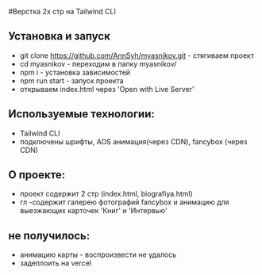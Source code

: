 
#Верстка 2х стр на Tailwind CLI

## Установка и запуск
- git clone https://github.com/AnnSyh/myasnikov.git - стягиваем проект
- cd myasnikov  - переходим в папку myasnikov/
- npm i  - установка зависимостей
- npm run start - запуск проекта
- открываем index.html через 'Open with Live Server'

## Используемые технологии:
- Tailwind CLI
- подключены шрифты, AOS анимация(через CDN), fancybox (через CDN)

## О проекте:
- проект содержит 2 стр (index.html, biografiya.html)
- гл -содержит галерею фотографий fancybox и анимацию для выезжающих карточек 'Книг' и 'Интервью'
## не получилось:
- анимацию карты - воспроизвести не удалось
- задеплоить на vercel
